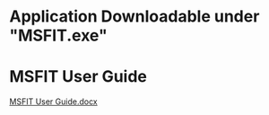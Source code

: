 # Application Downloadable under "MSFIT.exe"

# MSFIT User Guide

[MSFIT User Guide.docx](https://github.com/kylejuetten/MSFIT/files/9634335/MSFIT.User.Guide.docx)

